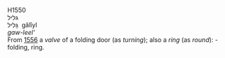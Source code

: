 H1550  
גּליל  
גָּלִיל ‎ gâlı̂yl  
*gaw-leel‘*  
From [1556](h1556) a *valve* of a folding door (as *turning*); also a
*ring* (as *round*): - folding, ring.  
